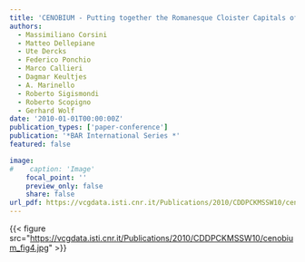 ```yaml
---
title: 'CENOBIUM - Putting together the Romanesque Cloister Capitals of the Mediterranean Region'
authors:
  - Massimiliano Corsini
  - Matteo Dellepiane
  - Ute Dercks
  - Federico Ponchio
  - Marco Callieri
  - Dagmar Keultjes
  - A. Marinello
  - Roberto Sigismondi
  - Roberto Scopigno
  - Gerhard Wolf
date: '2010-01-01T00:00:00Z'
publication_types: ['paper-conference']
publication: '*BAR International Series *'
featured: false

image:
#    caption: 'Image'
    focal_point: ''
    preview_only: false
    share: false
url_pdf: https://vcgdata.isti.cnr.it/Publications/2010/CDDPCKMSSW10/cenobium_preprint.pdf
---
```

{{< figure src="https://vcgdata.isti.cnr.it/Publications/2010/CDDPCKMSSW10/cenobium_fig4.jpg" >}}
